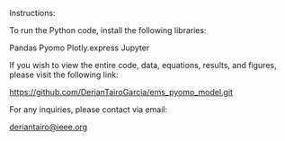 Instructions:

To run the Python code, install the following libraries:

Pandas
Pyomo
Plotly.express
Jupyter

If you wish to view the entire code, data, equations, results, and figures, please visit the following link:

https://github.com/DerianTairoGarcia/ems_pyomo_model.git

For any inquiries, please contact via email:

deriantairo@ieee.org
